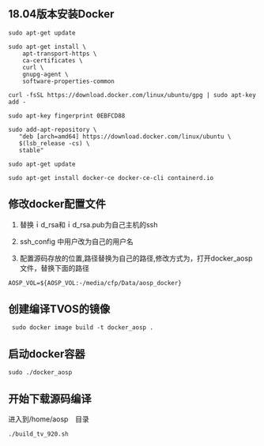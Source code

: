 
## 18.04版本安装Docker


```
sudo apt-get update
```

```
sudo apt-get install \
    apt-transport-https \
    ca-certificates \
    curl \
    gnupg-agent \
    software-properties-common

```

```
curl -fsSL https://download.docker.com/linux/ubuntu/gpg | sudo apt-key add -
```

```
sudo apt-key fingerprint 0EBFCD88
```

```
sudo add-apt-repository \
   "deb [arch=amd64] https://download.docker.com/linux/ubuntu \
   $(lsb_release -cs) \
   stable"

```

```
sudo apt-get update

```

```
sudo apt-get install docker-ce docker-ce-cli containerd.io

```

## 修改docker配置文件

1. 替换ｉd_rsa和ｉd_rsa.pub为自己主机的ssh

2. ssh_config 中用户改为自己的用户名

3. 配置源码存放的位置,路径替换为自己的路径,修改方式为，打开docker_aosp文件，替换下面的路径

```
AOSP_VOL=${AOSP_VOL:-/media/cfp/Data/aosp_docker}
```




## 创建编译TVOS的镜像

```
 sudo docker image build -t docker_aosp .

```

## 启动docker容器

```
sudo ./docker_aosp
```

## 开始下载源码编译

进入到/home/aosp　目录

```
./build_tv_920.sh
```
